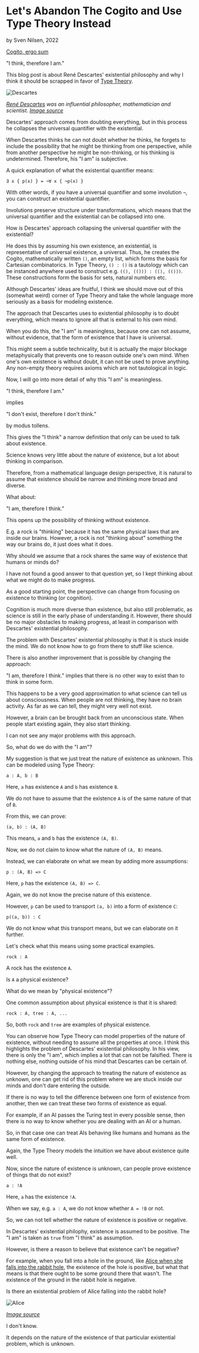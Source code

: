 # Let's Abandon The Cogito and Use Type Theory Instead
by Sven Nilsen, 2022

[Cogito, ergo sum](https://en.wikipedia.org/wiki/Cogito%2C_ergo_sum)

"I think, therefore I am."

This blog post is about René Descartes' existential philosophy and why I think it should be scrapped in favor of [Type Theory](https://en.wikipedia.org/wiki/Type_theory).

![Descartes](https://upload.wikimedia.org/wikipedia/commons/4/46/Portrait_of_Ren%C3%A9_Descartes%2C_bust%2C_three-quarter_facing_left_in_an_oval_border%2C_%28white_background_removed%29.png)

*[René Descartes](https://en.wikipedia.org/wiki/Ren%C3%A9_Descartes) was an influential philosopher, mathematician and scientist. [Image source](https://en.wikipedia.org/wiki/Ren%C3%A9_Descartes#/media/File:Frans_Hals_-_Portret_van_Ren%C3%A9_Descartes.jpg)*

Descartes' approach comes from doubting everything,
but in this process he collapses the universal quantifier with the existential.

When Descartes thinks he can not doubt whether he thinks,
he forgets to include the possibility that he might be thinking from one perspective,
while from another perspective he might be non-thinking, or his thinking is undetermined.
Therefore, his "I am" is subjective.

A quick explanation of what the existential quantifier means:

`∃ x { p(x) } = ¬∀ x { ¬p(x) }`

With other words, if you have a universal quantifier and some involution `¬`,
you can construct an existential quantifier.

Involutions preserve structure under transformations,
which means that the universal quantifier and the existential can be collapsed into one.

How is Descartes' approach collapsing the universal quantifier with the existential?

He does this by assuming his own existence, an existential, is representative of universal existence, a universal.
Thus, he creates the Cogito, mathematically written `()`, an empty list, which forms the basis for Cartesian combinatorics.
In Type Theory, `() : ()` is a tautology which can be instanced anywhere used to construct e.g. `((), (())) : ((), (()))`.
These constructions form the basis for sets, natural numbers etc.

Although Descartes' ideas are fruitful, I think we should move out of this (somewhat weird) corner of Type Theory and take the whole language more seriously
as a basis for modeling existence.

The approach that Descartes uses to existential philosophy is to doubt everything,
which means to ignore all that is external to his own mind.

When you do this, the "I am" is meaningless,
because one can not assume, without evidence, that the form of existence that I have is universal.

This might seem a subtle technicality, but it is actually the major blockage metaphysically that prevents one to reason outside one's own mind.
When one's own existence is without doubt, it can not be used to prove anything.
Any non-empty theory requires axioms which are not tautological in logic.

Now, I will go into more detail of why this "I am" is meaningless.

"I think, therefore I am."

implies

"I don't exist, therefore I don't think."

by modus tollens.

This gives the "I think" a narrow definition that only can be used to talk about existence.

Science knows very little about the nature of existence,
but a lot about thinking in comparison.

Therefore, from a mathematical language design perspective,
it is natural to assume that existence should be narrow and thinking more broad and diverse.

What about:

"I am, therefore I think."

This opens up the possibility of thinking without existence.

E.g. a rock is "thinking" because it has the same physical laws that are inside our brains.
However, a rock is not "thinking about" something the way our brains do, it just does what it does.

Why should we assume that a rock shares the same way of existence that humans or minds do?

I have not found a good answer to that question yet, so I kept thinking about what we might do to make progress.

As a good starting point,
the perspective can change from focusing on existence to thinking (or cognition).

Cognition is much more diverse than existence, but also still problematic, as science is still in the early phase of understanding it.
However, there should be no major obstacles to making progress, at least in comparison with Descartes' existential philosophy.

The problem with Descartes' existential philosophy is that it is stuck inside the mind.
We do not know how to go from there to stuff like science.

There is also another improvement that is possible by changing the approach:

"I am, therefore I think." implies that there is no other way to exist than to think in some form.

This happens to be a very good approximation to what science can tell us about consciousness.
When people are not thinking, they have no brain activity.
As far as we can tell, they might very well not exist.

However, a brain can be brought back from an unconscious state.
When people start existing again, they also start thinking.

I can not see any major problems with this approach.

So, what do we do with the "I am"?

My suggestion is that we just treat the nature of existence as unknown.
This can be modeled using Type Theory:

`a : A, b : B`

Here, `a` has existence `A` and `b` has existence `B`.

We do not have to assume that the existence `A` is of the same nature of that of `B`.

From this, we can prove:

`(a, b) : (A, B)`

This means, `a` and `b` has the existence `(A, B)`.

Now, we do not claim to know what the nature of `(A, B)` means.

Instead, we can elaborate on what we mean by adding more assumptions:

`p : (A, B) => C`

Here, `p` has the existence `(A, B) => C`.

Again, we do not know the precise nature of this existence.

However, `p` can be used to transport `(a, b)` into a form of existence `C`:

`p((a, b)) : C`

We do not know what this transport means, but we can elaborate on it further.

Let's check what this means using some practical examples.

`rock : A`

A rock has the existence `A`.

Is `A` a physical existence?

What do we mean by "physical existence"?

One common assumption about physical existence is that it is shared:

`rock : A, tree : A, ...`

So, both `rock` and `tree` are examples of physical existence.

You can observe how Type Theory can model properties of the nature of existence,
without needing to assume all the properties at once.
I think this highlights the problem of Descartes' existential philosophy.
In his view, there is only the "I am", which implies a lot that can not be falsified.
There is nothing else, nothing outside of his mind that Descartes can be certain of.

However, by changing the approach to treating the nature of existence as unknown,
one can get rid of this problem where we are stuck inside our minds and don't dare entering the outside.

If there is no way to tell the difference between one form of existence from another,
then we can treat these two forms of existence as equal.

For example, if an AI passes the Turing test in every possible sense,
then there is no way to know whether you are dealing with an AI or a human.

So, in that case one can treat AIs behaving like humans and humans as the same form of existence.

Again, the Type Theory models the intuition we have about existence quite well.

Now, since the nature of existence is unknown, can people prove existence of things that do not exist?

`a : !A`

Here, `a` has the existence `!A`.

When we say, e.g. `a : A`, we do not know whether `A = !B` or not.

So, we can not tell whether the nature of existence is positive or negative.

In Descartes' existential philophy, existence is assumed to be positive.
The "I am" is taken as `true` from "I think" as assumption.

However, is there a reason to believe that existence can't be negative?

For example, when you fall into a hole in the ground,
like [Alice when she falls into the rabbit hole](https://en.wikipedia.org/wiki/Alice%27s_Adventures_in_Wonderland),
the existence of the hole is positive,
but what that means is that there ought to be some ground there that wasn't.
The existence of the ground in the rabbit hole is negative.

Is there an existential problem of Alice falling into the rabbit hole?

![Alice](https://upload.wikimedia.org/wikipedia/commons/thumb/c/c1/KC_Ballet_KC_Ballet_14-15_Alice_%2812080006405%29.jpg/2560px-KC_Ballet_KC_Ballet_14-15_Alice_%2812080006405%29.jpg)

*[Image source](https://en.wikipedia.org/wiki/Alice%27s_Adventures_in_Wonderland#/media/File:KC_Ballet_KC_Ballet_14-15_Alice_(12080006405).jpg)*

I don't know.

It depends on the nature of the existence of that particular existential problem, which is unknown.
